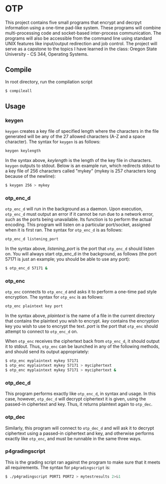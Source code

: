 # OTP

This project contains five small programs that encrypt and decrpyt information using a one-time pad-like system. These programs will combine multi-processing code and socket-based inter-process communication. The programs will also be accessible from the command line using standard UNIX features like input/output redirection and job control. The project will serve as a capstone to the topics I have learned in the class: Oregon State University - CS 344, Operating Systems.

## Compile

In root directory, run the compilation script

```bash
$ compileall
```

## Usage

### keygen

`keygen` creates a key file of specified length where the characters in the file generated will be any of the 27 allowed characters (A-Z and a space character). The syntax for `keygen` is as follows:

```bash
keygen keylength
```

In the syntax above, _keylength_ is the length of the key file in characters. `keygen` outputs to stdout. Below is an example run, which redirects stdout to a key file of 256 characters called "mykey" (mykey is 257 characters long because of the newline):

```bash
$ keygen 256 > mykey
```

### otp_enc_d

`otp_enc_d` will run in the background as a daemon. Upon execution, `otp_enc_d` must output an error if it cannot be run due to a network error, such as the ports being unavailable. Its function is to perform the actual encoding. This program will listen on a particular port/socket, assigned when it is first ran. The syntax for `otp_enc_d` is as follows:

```bash
otp_enc_d listening_port
```

In the syntax above, _listening_port_ is the port that `otp_enc_d` should listen on. You will always start otp_enc_d in the background, as follows (the port 57171 is just an example; you should be able to use any port):

```bash
$ otp_enc_d 57171 &
```

### otp_enc

`otp_enc` connects to `otp_enc_d` and asks it to perform a one-time pad style encryption. The syntax for `otp_enc` is as follows:

```bash
otp_enc plaintext key port
```

In the syntax above, _plaintext_ is the name of a file in the current directory that contains the plaintext you wish to encrypt. _key_ contains the encryption key you wish to use to encrypt the text. _port_ is the port that `otp_enc` should attempt to connect to `otp_enc_d` on.

When `otp_enc` receives the ciphertext back from `otp_enc_d`, it should output it to stdout. Thus, `otp_enc` can be launched in any of the following methods, and should send its output appropriately:

```bash
$ otp_enc myplaintext mykey 57171
$ otp_enc myplaintext mykey 57171 > myciphertext
$ otp_enc myplaintext mykey 57171 > myciphertext &
```

### otp_dec_d

This program performs exactly like `otp_enc_d`, in syntax and usage. In this case, however, `otp_dec_d` will decrypt ciphertext it is given, using the passed-in ciphertext and key. Thus, it returns plaintext again to `otp_dec`.

### otp_dec

Similarly, this program will connect to `otp_dec_d` and will ask it to decrypt ciphertext using a passed-in ciphertext and key, and otherwise performs exactly like `otp_enc`, and must be runnable in the same three ways.

### p4gradingscript

This is the grading script ran against the program to make sure that it meets all requirements. The syntax for `p4gradingscript` is:

```bash
$ ./p4gradingscript PORT1 PORT2 > mytestresults 2>&1
```
